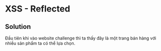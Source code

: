 # XSS - Reflected
## Solution

Đầu tiên khi vào website challenge thì ta thấy đây là một trang bán hàng với nhiều sản phẩm ta có thể lựa chọn.

